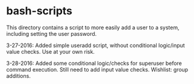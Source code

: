 # bash-scripts

This directory contains a script to more easily add a user to a system, including setting the user password.

3-27-2016: Added simple useradd script, without conditional logic/input value checks. Use at your own risk.

3-28-2016: Added some conditional logic/checks for superuser before command execution.
	Still need to add input value checks.
	Wishlist: group additions.
